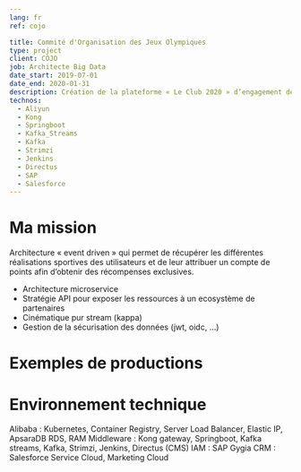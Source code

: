 ```yaml
---
lang: fr
ref: cojo

title: Commité d'Organisation des Jeux Olympiques
type: project
client: COJO
job: Architecte Big Data 
date_start: 2019-07-01
date_end: 2020-01-31
description: Création de la plateforme « Le Club 2020 » d’engagement des fans autour des Jeux Olympiques.
technos:
  - Aliyun
  - Kong
  - Springboot
  - Kafka_Streams
  - Kafka
  - Strimzi
  - Jenkins
  - Directus
  - SAP
  - Salesforce
---
```

# Ma mission
Architecture « event driven » qui permet de récupérer les différentes réalisations sportives des utilisateurs et de leur attribuer un compte de points afin d’obtenir des récompenses exclusives.
- Architecture microservice 
- Stratégie API pour exposer les ressources à un ecosystème de partenaires
- Cinématique pur stream (kappa)
- Gestion de la sécurisation des données (jwt, oidc, …)

# Exemples de productions

# Environnement technique
Alibaba : Kubernetes, Container Registry, Server Load Balancer, Elastic IP, ApsaraDB RDS, RAM
Middleware : Kong gateway, Springboot, Kafka streams, Kafka, Strimzi, Jenkins, Directus (CMS)
IAM : SAP Gygia
CRM : Salesforce Service Cloud, Marketing Cloud